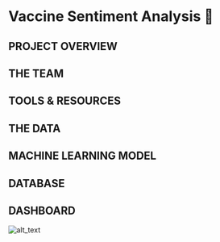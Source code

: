 # Vaccine Sentiment Analysis 💉

## PROJECT OVERVIEW

## THE TEAM

## TOOLS & RESOURCES

## THE DATA

## MACHINE LEARNING MODEL

## DATABASE

## DASHBOARD

![alt_text](https://user-images.githubusercontent.com/89050277/149342404-364b67d3-54ff-4646-af82-28fee2670027.jpg)
